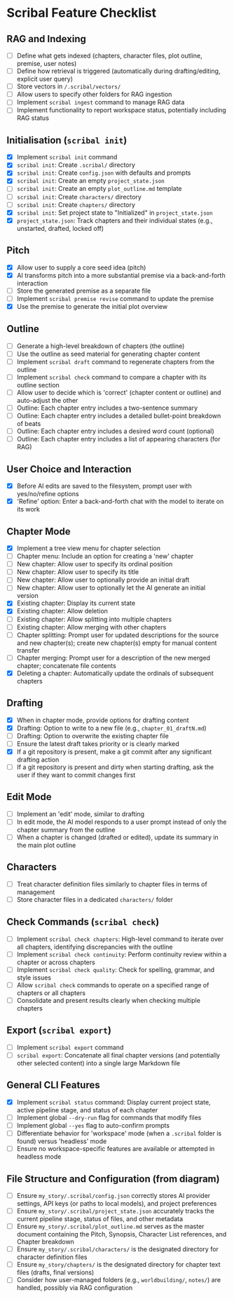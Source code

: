 # Scribal Feature Checklist

## RAG and Indexing

- [ ] Define what gets indexed (chapters, character files, plot outline, premise, user notes)
- [ ] Define how retrieval is triggered (automatically during drafting/editing, explicit user query)
- [ ] Store vectors in `/.scribal/vectors/`
- [ ] Allow users to specify other folders for RAG ingestion
- [ ] Implement `scribal ingest` command to manage RAG data
- [ ] Implement functionality to report workspace status, potentially including RAG status

## Initialisation (`scribal init`)

- [x] Implement `scribal init` command
- [x] `scribal init`: Create `.scribal/` directory
- [x] `scribal init`: Create `config.json` with defaults and prompts
- [x] `scribal init`: Create an empty `project_state.json`
- [ ] `scribal init`: Create an empty `plot_outline.md` template
- [ ] `scribal init`: Create `characters/` directory
- [ ] `scribal init`: Create `chapters/` directory
- [x] `scribal init`: Set project state to "Initialized" in `project_state.json`
- [x] `project_state.json`: Track chapters and their individual states (e.g., unstarted, drafted, locked off)

## Pitch

- [x] Allow user to supply a core seed idea (pitch)
- [x] AI transforms pitch into a more substantial premise via a back-and-forth interaction
- [ ] Store the generated premise as a separate file
- [ ] Implement `scribal premise revise` command to update the premise
- [x] Use the premise to generate the initial plot overview

## Outline

- [ ] Generate a high-level breakdown of chapters (the outline)
- [ ] Use the outline as seed material for generating chapter content
- [ ] Implement `scribal draft` command to regenerate chapters from the outline
- [ ] Implement `scribal check` command to compare a chapter with its outline section
- [ ] Allow user to decide which is 'correct' (chapter content or outline) and auto-adjust the other
- [ ] Outline: Each chapter entry includes a two-sentence summary
- [ ] Outline: Each chapter entry includes a detailed bullet-point breakdown of beats
- [ ] Outline: Each chapter entry includes a desired word count (optional)
- [ ] Outline: Each chapter entry includes a list of appearing characters (for RAG)

## User Choice and Interaction

- [x] Before AI edits are saved to the filesystem, prompt user with yes/no/refine options
- [x] 'Refine' option: Enter a back-and-forth chat with the model to iterate on its work

## Chapter Mode

- [x] Implement a tree view menu for chapter selection
- [ ] Chapter menu: Include an option for creating a 'new' chapter
- [ ] New chapter: Allow user to specify its ordinal position
- [ ] New chapter: Allow user to specify its title
- [ ] New chapter: Allow user to optionally provide an initial draft
- [ ] New chapter: Allow user to optionally let the AI generate an initial version
- [x] Existing chapter: Display its current state
- [x] Existing chapter: Allow deletion
- [ ] Existing chapter: Allow splitting into multiple chapters
- [ ] Existing chapter: Allow merging with other chapters
- [ ] Chapter splitting: Prompt user for updated descriptions for the source and new chapter(s); create new chapter(s)
  empty for manual content transfer
- [ ] Chapter merging: Prompt user for a description of the new merged chapter; concatenate file contents
- [x] Deleting a chapter: Automatically update the ordinals of subsequent chapters

## Drafting

- [x] When in chapter mode, provide options for drafting content
- [x] Drafting: Option to write to a new file (e.g., `chapter_01_draftN.md`)
- [ ] Drafting: Option to overwrite the existing chapter file
- [ ] Ensure the latest draft takes priority or is clearly marked
- [x] If a git repository is present, make a git commit after any significant drafting action
- [ ] If a git repository is present and dirty when starting drafting, ask the user if they want to commit changes first

## Edit Mode

- [ ] Implement an 'edit' mode, similar to drafting
- [ ] In edit mode, the AI model responds to a user prompt instead of only the chapter summary from the outline
- [ ] When a chapter is changed (drafted or edited), update its summary in the main plot outline

## Characters

- [ ] Treat character definition files similarly to chapter files in terms of management
- [ ] Store character files in a dedicated `characters/` folder

## Check Commands (`scribal check`)

- [ ] Implement `scribal check chapters`: High-level command to iterate over all chapters, identifying discrepancies
  with the outline
- [ ] Implement `scribal check continuity`: Perform continuity review within a chapter or across chapters
- [ ] Implement `scribal check quality`: Check for spelling, grammar, and style issues
- [ ] Allow `scribal check` commands to operate on a specified range of chapters or all chapters
- [ ] Consolidate and present results clearly when checking multiple chapters

## Export (`scribal export`)

- [ ] Implement `scribal export` command
- [ ] `scribal export`: Concatenate all final chapter versions (and potentially other selected content) into a single
  large Markdown file

## General CLI Features

- [x] Implement `scribal status` command: Display current project state, active pipeline stage, and status of each
  chapter
- [ ] Implement global `--dry-run` flag for commands that modify files
- [ ] Implement global `--yes` flag to auto-confirm prompts
- [ ] Differentiate behavior for 'workspace' mode (when a `.scribal` folder is found) versus 'headless' mode
- [ ] Ensure no workspace-specific features are available or attempted in headless mode

## File Structure and Configuration (from diagram)

- [ ] Ensure `my_story/.scribal/config.json` correctly stores AI provider settings, API keys (or paths to local models),
  and project preferences
- [ ] Ensure `my_story/.scribal/project_state.json` accurately tracks the current pipeline stage, status of files, and
  other metadata
- [ ] Ensure `my_story/.scribal/plot_outline.md` serves as the master document containing the Pitch, Synopsis, Character
  List references, and Chapter breakdown
- [ ] Ensure `my_story/.scribal/characters/` is the designated directory for character definition files
- [ ] Ensure `my_story/chapters/` is the designated directory for chapter text files (drafts, final versions)
- [ ] Consider how user-managed folders (e.g., `worldbuilding/`, `notes/`) are handled, possibly via RAG configuration
